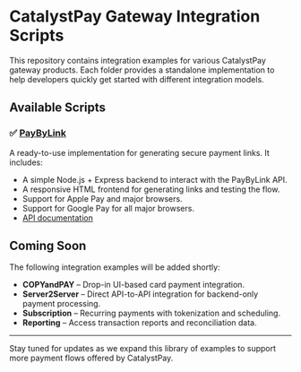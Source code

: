 # CatalystPay Gateway Integration Scripts

This repository contains integration examples for various CatalystPay gateway products. Each folder provides a standalone implementation to help developers quickly get started with different integration models.

## Available Scripts

### ✅ [PayByLink](https://github.com/Catalystpay-LTD/gateway-scripts/tree/main/PayByLink)
A ready-to-use implementation for generating secure payment links. It includes:
- A simple Node.js + Express backend to interact with the PayByLink API.
- A responsive HTML frontend for generating links and testing the flow.
- Support for Apple Pay and major browsers.
- Support for Google Pay for all major browsers.
- [API documentation](https://catalystpay.docs.oppwa.com/integrations/paybylink)

## Coming Soon

The following integration examples will be added shortly:

- **COPYandPAY** – Drop-in UI-based card payment integration.
- **Server2Server** – Direct API-to-API integration for backend-only payment processing.
- **Subscription** – Recurring payments with tokenization and scheduling.
- **Reporting** – Access transaction reports and reconciliation data.

---

Stay tuned for updates as we expand this library of examples to support more payment flows offered by CatalystPay.
